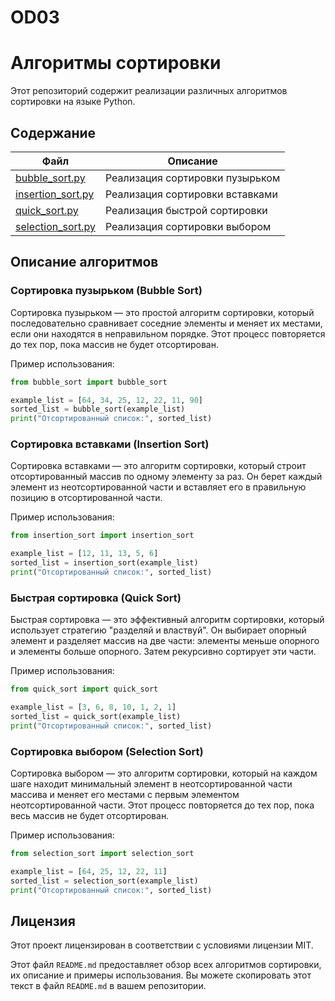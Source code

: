 # OD03
 
# Алгоритмы сортировки

Этот репозиторий содержит реализации различных алгоритмов сортировки на языке Python.

## Содержание

| Файл | Описание |
| - | - |
| [bubble_sort.py](bubble_sort.py) | Реализация сортировки пузырьком |
| [insertion_sort.py](insertion_sort.py) | Реализация сортировки вставками |
| [quick_sort.py](quick_sort.py) | Реализация быстрой сортировки |
| [selection_sort.py](selection_sort.py) | Реализация сортировки выбором |

## Описание алгоритмов

### Сортировка пузырьком (Bubble Sort)

Сортировка пузырьком — это простой алгоритм сортировки, который последовательно сравнивает соседние элементы и меняет их местами, если они находятся в неправильном порядке. Этот процесс повторяется до тех пор, пока массив не будет отсортирован.

Пример использования:
```python
from bubble_sort import bubble_sort

example_list = [64, 34, 25, 12, 22, 11, 90]
sorted_list = bubble_sort(example_list)
print("Отсортированный список:", sorted_list)
```

### Сортировка вставками (Insertion Sort)

Сортировка вставками — это алгоритм сортировки, который строит отсортированный массив по одному элементу за раз. Он берет каждый элемент из неотсортированной части и вставляет его в правильную позицию в отсортированной части.

Пример использования:
```python
from insertion_sort import insertion_sort

example_list = [12, 11, 13, 5, 6]
sorted_list = insertion_sort(example_list)
print("Отсортированный список:", sorted_list)
```

### Быстрая сортировка (Quick Sort)

Быстрая сортировка — это эффективный алгоритм сортировки, который использует стратегию "разделяй и властвуй". Он выбирает опорный элемент и разделяет массив на две части: элементы меньше опорного и элементы больше опорного. Затем рекурсивно сортирует эти части.

Пример использования:
```python
from quick_sort import quick_sort

example_list = [3, 6, 8, 10, 1, 2, 1]
sorted_list = quick_sort(example_list)
print("Отсортированный список:", sorted_list)
```

### Сортировка выбором (Selection Sort)

Сортировка выбором — это алгоритм сортировки, который на каждом шаге находит минимальный элемент в неотсортированной части массива и меняет его местами с первым элементом неотсортированной части. Этот процесс повторяется до тех пор, пока весь массив не будет отсортирован.

Пример использования:
```python
from selection_sort import selection_sort

example_list = [64, 25, 12, 22, 11]
sorted_list = selection_sort(example_list)
print("Отсортированный список:", sorted_list)
```

## Лицензия

Этот проект лицензирован в соответствии с условиями лицензии MIT.

Этот файл `README.md` предоставляет обзор всех алгоритмов сортировки, их описание и примеры использования. Вы можете скопировать этот текст в файл `README.md` в вашем репозитории.

